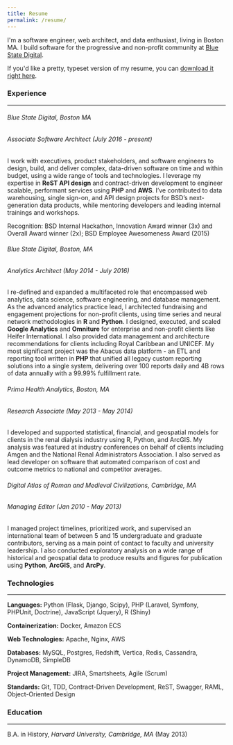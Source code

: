 ```yaml
---
title: Resume
permalink: /resume/
---
```


I'm a software engineer, web architect, and data enthusiast, living in Boston MA.
I build software for the progressive and non-profit community at
[Blue State Digital](https://bluestatedigital.com).

If you'd like a pretty, typeset version of my resume, you can
[download it right here](/assets/resume.pdf).


### Experience
----------

###### Blue State Digital, Boston MA
###### Associate Software Architect (July 2016 - present)
I work with executives, product stakeholders, and software engineers to design,
build, and deliver complex, data-driven software on time and within budget,
using a wide range of tools and technologies. I leverage my expertise in **ReST
API design** and contract-driven development to engineer scalable, performant
services using **PHP** and **AWS**. I’ve contributed to data warehousing,
single sign-on, and API design projects for BSD’s next-generation data products,
while mentoring developers and leading internal trainings and workshops.

Recognition: BSD Internal Hackathon, Innovation Award winner (3x) and Overall
Award winner (2x); BSD Employee Awesomeness Award (2015)

###### Blue State Digital, _Boston, MA_
###### Analytics Architect (May 2014 - July 2016)
I re-defined and expanded a multifaceted role that encompassed web analytics,
data science, software engineering, and database management. As the advanced
analytics practice lead, I architected fundraising and engagement projections
for non-profit clients, using time series and neural network methodologies in
**R** and **Python**. I designed, executed, and scaled **Google Analytics** and
**Omniture** for enterprise and non-profit clients like Heifer International.
I also provided data management and architecture recommendations for clients
including Royal Caribbean and UNICEF. My most significant project was the
Abacus data platform - an ETL and reporting tool written in **PHP** that unified
all legacy custom reporting solutions into a single system, delivering over
100 reports daily and 4B rows of data annually with a 99.99% fulfillment rate.

###### Prima Health Analytics, _Boston, MA_
###### Research Associate (May 2013 - May 2014)
I developed and supported statistical, financial, and geospatial models for
clients in the renal dialysis industry using R, Python, and ArcGIS. My analysis
was featured at industry conferences on behalf of clients including Amgen and
the National Renal Administrators Association. I also served as lead developer
on software that automated comparison of cost and outcome metrics to national
and competitor averages.

###### Digital Atlas of Roman and Medieval Civilizations, _Cambridge, MA_
###### Managing Editor (Jan 2010 - May 2013)
I managed project timelines, prioritized work, and supervised an international
team of between 5 and 15 undergraduate and graduate contributors, serving as a
main point of contact to faculty and university leadership. I also conducted
exploratory analysis on a wide range of historical and geospatial data to
produce results and figures for publication using **Python**, **ArcGIS**,
and **ArcPy**.


### Technologies
----------
**Languages:** Python (Flask, Django, Scipy), PHP (Laravel, Symfony, PHPUnit, Doctrine), JavaScript (Jquery), R (Shiny)

**Containerization:** Docker, Amazon ECS

**Web Technologies:** Apache, Nginx, AWS

**Databases:** MySQL, Postgres, Redshift, Vertica, Redis, Cassandra, DynamoDB, SimpleDB

**Project Management:** JIRA, Smartsheets, Agile (Scrum)

**Standards:** Git, TDD, Contract-Driven Development, ReST, Swagger, RAML, Object-Oriented Design


### Education
----------
B.A. in History, _Harvard University, Cambridge, MA_ (May 2013)
